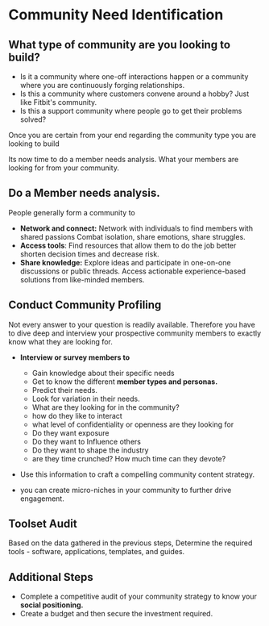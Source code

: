 # Community Need Identification

## What type of community are you looking to build?

* Is it a community where one-off interactions happen or a community where you are continuously forging relationships.
* Is this a community where customers convene around a hobby? Just like Fitbit's community.
* Is this a support community where people go to get their problems solved?

Once you are certain from your end regarding the community type you are looking to build

Its now time to do a member needs analysis. What your members are looking for from your community.

## Do a Member needs analysis.

People generally form a community to

* **Network and connect:** Network with individuals to find members with shared passions Combat isolation, share emotions, share struggles.
* **Access tools**: Find resources that allow them to do the job better shorten decision times and decrease risk.
* **Share knowledge:** Explore ideas and participate in one-on-one discussions or public threads. Access actionable experience-based solutions from like-minded members.

## Conduct Community Profiling

Not every answer to your question is readily available. Therefore you have to dive deep and interview your prospective community members to exactly know what they are looking for.

* **Interview or survey members to**

  * Gain knowledge about their specific needs
  * Get to know the different **member types and personas.**
  * Predict their needs.
  * Look for variation in their needs.
  * What are they looking for in the community?
  * how do they like to interact
  * what level of confidentiality or openness are they looking for
  * Do they want exposure
  * Do they want to Influence others
  * Do they want to shape the industry
  * are they time crunched? How much time can they devote?

* Use this information to craft a compelling community content strategy.
* you can create micro-niches in your community to further drive engagement.

## Toolset Audit

Based on the data gathered in the previous steps, Determine the required tools - software, applications, templates, and guides.



## Additional Steps

* Complete a competitive audit of your community strategy to know your **social positioning.**
* Create a budget and then secure the investment required.











